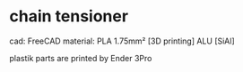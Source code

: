 # chain tensioner 

cad:        FreeCAD
material:   PLA 1.75mm²   [3D printing]
            ALU           [SiAl]
            
plastik parts are printed by Ender 3Pro  
